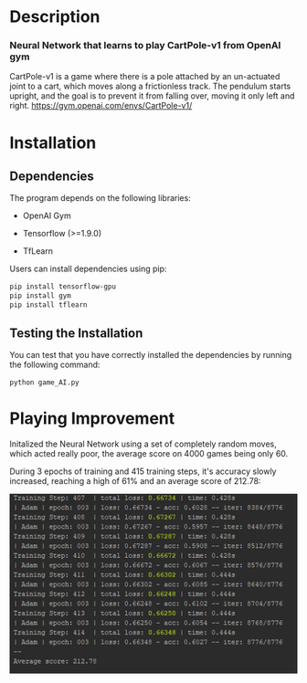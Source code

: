 # Description
### Neural Network that learns to play CartPole-v1 from OpenAI gym

CartPole-v1 is a game where there is a pole attached by an un-actuated joint to a cart,
which moves along a frictionless track. The pendulum starts upright, and the goal is to prevent it from falling over,
moving it only left and right.
https://gym.openai.com/envs/CartPole-v1/

# Installation
## Dependencies
The program depends on the following libraries:

- OpenAI Gym

- Tensorflow (>=1.9.0)

- TfLearn

Users can install dependencies using pip:
```
pip install tensorflow-gpu
pip install gym
pip install tflearn
```
## Testing the Installation

You can test that you have correctly installed the dependencies by running the following command:

```
python game_AI.py
```

# Playing Improvement


Initalized the Neural Network using a set of completely random moves, which acted really poor, the average score on 4000 games being only 60.

During 3 epochs of training and 415 training steps, it's accuracy slowly increased, reaching a high of 61% and an average score of 212.78:


![](https://github.com/chiriacandrei25/Game-playing-AI/blob/master/Capture2.PNG)

